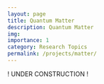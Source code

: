 ```yaml
---
layout: page
title: Quantum Matter
description: Quantum Matter
img: 
importance: 1
category: Research Topics
permalink: /projects/matter/
---
```


! UNDER CONSTRUCTION ! <br>

